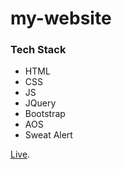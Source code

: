 # my-website

### Tech Stack

- HTML
- CSS
- JS
- JQuery
- Bootstrap
- AOS
- Sweat Alert

[Live](https://ajismaulanadotid.github.io/portfolio-v1).
